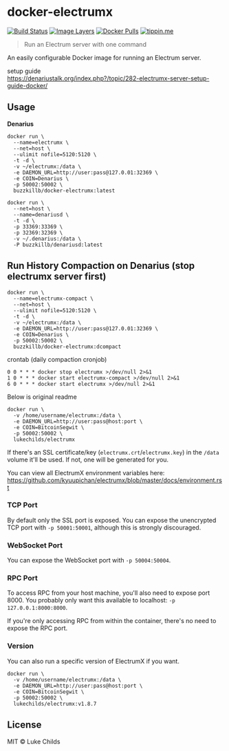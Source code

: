 
# docker-electrumx

[![Build Status](https://travis-ci.org/lukechilds/docker-electrumx.svg?branch=master)](https://travis-ci.org/lukechilds/docker-electrumx)
[![Image Layers](https://images.microbadger.com/badges/image/lukechilds/electrumx.svg)](https://microbadger.com/images/lukechilds/electrumx)
[![Docker Pulls](https://img.shields.io/docker/pulls/lukechilds/electrumx.svg)](https://hub.docker.com/r/lukechilds/electrumx/)
[![tippin.me](https://badgen.net/badge/%E2%9A%A1%EF%B8%8Ftippin.me/@lukechilds/F0918E)](https://tippin.me/@lukechilds)

> Run an Electrum server with one command

An easily configurable Docker image for running an Electrum server.

setup guide  
https://denariustalk.org/index.php?/topic/282-electrumx-server-setup-guide-docker/

## Usage
**Denarius**
```
docker run \
  --name=electrumx \
  --net=host \
  --ulimit nofile=5120:5120 \
  -t -d \
  -v ~/electrumx:/data \
  -e DAEMON_URL=http://user:pass@127.0.01:32369 \
  -e COIN=Denarius \
  -p 50002:50002 \
  buzzkillb/docker-electrumx:latest
```
```
docker run \
  --net=host \
  --name=denariusd \
  -t -d \
  -p 33369:33369 \
  -p 32369:32369 \
  -v ~/.denarius:/data \
  -P buzzkillb/denariusd:latest
```
## Run History Compaction on Denarius (stop electrumx server first)  
```
docker run \
  --name=electrumx-compact \
  --net=host \
  --ulimit nofile=5120:5120 \
  -t -d \
  -v ~/electrumx:/data \
  -e DAEMON_URL=http://user:pass@127.0.01:32369 \
  -e COIN=Denarius \
  -p 50002:50002 \
  buzzkillb/docker-electrumx:dcompact
  ```
crontab (daily compaction cronjob)  
```
0 0 * * * docker stop electrumx >/dev/null 2>&1
1 0 * * * docker start electrumx-compact >/dev/null 2>&1
6 0 * * * docker start electrumx >/dev/null 2>&1
```

Below is original readme
```
docker run \
  -v /home/username/electrumx:/data \
  -e DAEMON_URL=http://user:pass@host:port \
  -e COIN=BitcoinSegwit \
  -p 50002:50002 \
  lukechilds/electrumx
```

If there's an SSL certificate/key (`electrumx.crt`/`electrumx.key`) in the `/data` volume it'll be used. If not, one will be generated for you.

You can view all ElectrumX environment variables here: https://github.com/kyuupichan/electrumx/blob/master/docs/environment.rst

### TCP Port

By default only the SSL port is exposed. You can expose the unencrypted TCP port with `-p 50001:50001`, although this is strongly discouraged.

### WebSocket Port

You can expose the WebSocket port with `-p 50004:50004`.

### RPC Port

To access RPC from your host machine, you'll also need to expose port 8000. You probably only want this available to localhost: `-p 127.0.0.1:8000:8000`.

If you're only accessing RPC from within the container, there's no need to expose the RPC port.

### Version

You can also run a specific version of ElectrumX if you want.

```
docker run \
  -v /home/username/electrumx:/data \
  -e DAEMON_URL=http://user:pass@host:port \
  -e COIN=BitcoinSegwit \
  -p 50002:50002 \
  lukechilds/electrumx:v1.8.7
```

## License

MIT © Luke Childs
